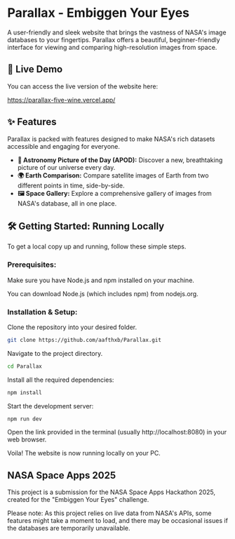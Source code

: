 # Parallax - Embiggen Your Eyes
A user-friendly and sleek website that brings the vastness of NASA's image databases to your fingertips. Parallax offers a beautiful, beginner-friendly interface for viewing and comparing high-resolution images from space.

## 🚀 Live Demo
You can access the live version of the website here:

https://parallax-five-wine.vercel.app/

## ✨ Features
Parallax is packed with features designed to make NASA's rich datasets accessible and engaging for everyone.

* **🌌 Astronomy Picture of the Day (APOD):** Discover a new, breathtaking picture of our universe every day.
* **🌍 Earth Comparison:** Compare satellite images of Earth from two different points in time, side-by-side.
* **🖼️ Space Gallery:** Explore a comprehensive gallery of images from NASA's database, all in one place.

## 🛠️ Getting Started: Running Locally
To get a local copy up and running, follow these simple steps.

### Prerequisites:
Make sure you have Node.js and npm installed on your machine. 

You can download Node.js (which includes npm) from nodejs.org.

### Installation & Setup:
Clone the repository into your desired folder.
```bash
git clone https://github.com/aafthxb/Parallax.git
```
Navigate to the project directory.
```bash
cd Parallax
```
Install all the required dependencies:
```bash
npm install
```
Start the development server:
```bash
npm run dev
```
Open the link provided in the terminal (usually http://localhost:8080) in your web browser.

Voila! The website is now running locally on your PC.

## NASA Space Apps 2025
This project is a submission for the NASA Space Apps Hackathon 2025, created for the "Embiggen Your Eyes" challenge.

Please note: As this project relies on live data from NASA's APIs, some features might take a moment to load, and there may be occasional issues if the databases are temporarily unavailable.

